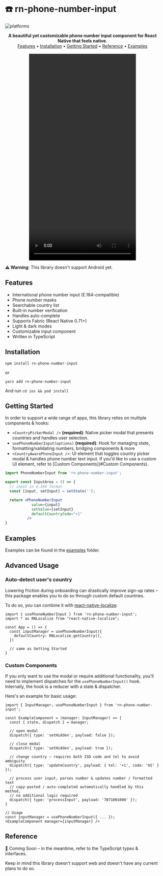 # ☎️ rn-phone-number-input
![platforms](https://img.shields.io/badge/platforms-iOS-brightgreen.svg?style=flat-square&colorB=191A17)

<div align="center">
<b>A beautiful yet customizable phone number input component for React Native that feels native.</b>
<br/>
<a href="#Features">Features</a> • <a href="#Installation">Installation</a> • <a href="#Getting Started">Getting Started</a> • <a href="#Reference">Reference</a> • <a href="https://github.com/gtomitsuka/rn-phone-number-input/tree/main/example">Examples</a>
<br /><br>
<video width="348" height="671" loop video autoplay>
    <source src="https://i.imgur.com/26jP9vX.mp4" type="video/mp4">
    Your browser does not support the video tag.
</video>
</div>


**⚠️ Warning**: This library doesn't support Android yet.

## Features
* International phone number input (E.164-compatible)
* Phone number masks
* Searchable country list
* Built-in number verification
* Handles auto-complete
* Supports Fabric (React Native 0.71+)
* Light & dark modes
* Customizable input component
* Written in TypeScript

## Installation
```
npm install rn-phone-number-input
```
or
```
yarn add rn-phone-number-input
```
And run `cd ios && pod install`

## Getting Started
In order to support a wide range of apps, this library relies on multiple components & hooks:
* `<CountryPickerModal />` **(required)**: Native picker modal that presents countries and handles user selection.
* `usePhoneNumberInput(options)` **(required)**: Hook for managing state,
formatting/validating numbers, bridging components & more
* `<CountryAwarePhoneInput />`: UI element that toggles country picker modal & handles phone
number text input. If you'd like to use a custom UI element, refer to [Custom Components](#Custom Components).

```jsx
import PhoneNumberInput from 'rn-phone-number-input';

export const InputArea = () => {
  // input in e.164 format
  const [input, setInput] = setState('');

  return <PhoneNumberInput
            value={input}
            setValue={setInput}
            defaultCountryCode="+1"
          />
}
```

## Examples
Examples can be found in the [examples](https://github.com/gtomitsuka/rn-phone-number-input/tree/main/example) folder.

## Advanced Usage
### Auto-detect user's country
Lowering friction during onboarding can drastically improve sign-up rates –
this package enables you to do so through custom default countries.

To do so, you can combine it with [react-native-localize](https://github.com/zoontek/react-native-localize):

```tsx
import { usePhoneNumberInput } from 'rn-phone-number-input';
import * as RNLocalize from "react-native-localize";

const App = () => {
  const inputManager = usePhoneNumberInput({
    defaultCountry: RNLocalize.getCountry(),
  })

  // same as Getting Started
}
```

### Custom Components
If you only want to use the modal or require additional functionality, you'll need to implement dispatches for the `usePhoneNumberInput()` hook.
Internally, the hook is a reducer with a state & dispatcher.

Here's an example for basic usage:

```tsx
import { InputManager, usePhoneNumberInput } from 'rn-phone-number-input';

const ExampleComponent = (manager: InputManager) => {
  const { state, dispatch } = manager;

  // open modal
  dispatch({ type: 'setHidden', payload: false });

  // close modal
  dispatch({ type: 'setHidden', payload: true });

  // change country – requires both ISO code and tel to avoid ambiguity
  dispatch({ type: 'updateCountry', payload: { tel: '+1', code: 'US' } });

  // process user input, parses number & updates number / formatted text
  // copy-pasted / auto-completed automatically handled by this method,
  // no additional logic required
  dispatch({ type: 'processInput', payload: '7071001000' });
}

// Usage
const inputManager = usePhoneNumberInput({ ... });
<ExampleComponent manager={inputManager} />
```

## Reference

🚧 Coming Soon – in the meantime, refer to the TypeScript types & interfaces.

Keep in mind this library doesn't support web and doesn't have any current plans to do so.
